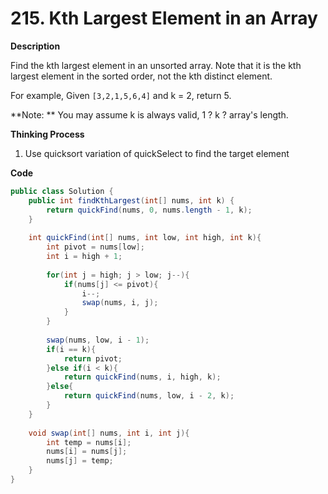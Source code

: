 # 215. Kth Largest Element in an Array

**Description**

Find the kth largest element in an unsorted array. Note that it is the kth largest element in the sorted order, not the kth distinct element.

For example,
Given `[3,2,1,5,6,4]` and k = 2, return 5.

**Note: **
You may assume k is always valid, 1 ? k ? array's length.

**Thinking Process**

1. Use quicksort variation of quickSelect to find the target element

**Code**

```java
public class Solution {
    public int findKthLargest(int[] nums, int k) {
        return quickFind(nums, 0, nums.length - 1, k);
    }
    
    int quickFind(int[] nums, int low, int high, int k){
        int pivot = nums[low];
        int i = high + 1;
        
        for(int j = high; j > low; j--){
            if(nums[j] <= pivot){
                i--;
                swap(nums, i, j);
            }
        }
        
        swap(nums, low, i - 1);
        if(i == k){
            return pivot;
        }else if(i < k){
            return quickFind(nums, i, high, k);
        }else{
            return quickFind(nums, low, i - 2, k);
        }   
    }
    
    void swap(int[] nums, int i, int j){
        int temp = nums[i];
        nums[i] = nums[j];
        nums[j] = temp;
    }
}
```

